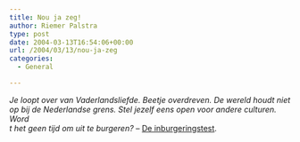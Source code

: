 ```yaml
---
title: Nou ja zeg!
author: Riemer Palstra
type: post
date: 2004-03-13T16:54:06+00:00
url: /2004/03/13/nou-ja-zeg
categories:
  - General

---
```

_Je loopt over van Vaderlandsliefde. Beetje overdreven. De wereld houdt niet op bij de Nederlandse grens. Stel jezelf eens open voor andere culturen. Word  
t het geen tijd om uit te burgeren?_ &#8211; [De inburgeringstest][1].

 [1]: http://www.rtl.nl/actueel/barendenvandorp/home/inburgeringstest.xml